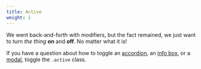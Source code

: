 ```yaml
---
title: Active
weight: 1
---
```


We went back-and-forth with modifiers, but the fact remained, we just want to turn _the thing_ **on** and **off**. No matter what it is! 

If you have a question about how to toggle an [accordion](/docs/components/accordion/), an [info box](/docs/components/info-box/), or a [modal](/docs/components/modal/), toggle the `.active` class. 